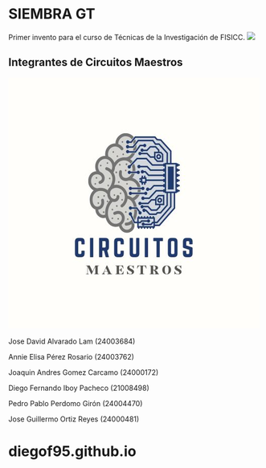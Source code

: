 # SIEMBRA GT
Primer invento para el curso de Técnicas de la Investigación de FISICC.
![](/logo2.jpeg)

## Integrantes de Circuitos Maestros
![](/f2.jpeg)

Jose David Alvarado Lam (24003684)

Annie Elisa Pérez Rosario (24003762)

Joaquin Andres Gomez Carcamo (24000172)

Diego Fernando Iboy Pacheco (21008498)

Pedro Pablo Perdomo Girón (24004470)

Jose Guillermo Ortiz Reyes (24000481)

# diegof95.github.io
